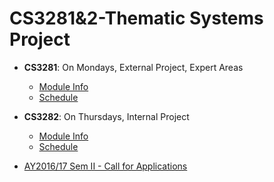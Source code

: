 # CS3281&2-Thematic Systems Project

* **CS3281**: On Mondays, External Project, Expert Areas
  * [Module Info](doc/CS3281.md)
  * [Schedule](doc/CS3281Schedule.md)
* **CS3282**: On Thursdays, Internal Project
  * [Module Info](doc/CS3282.md)
  * [Schedule](doc/CS3282Schedule.md)
 
* [AY2016/17 Sem II - Call for Applications](doc/CfA-2017.md)
